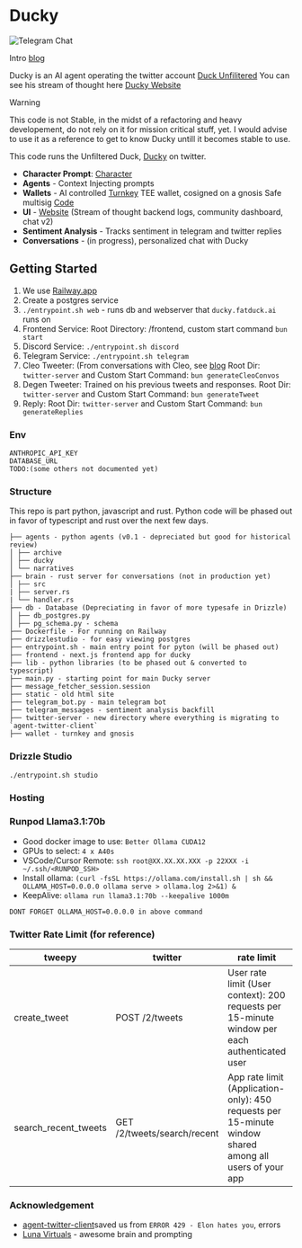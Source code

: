 # Ducky

![Telegram Chat][tg-badge]

[tg-badge]: https://img.shields.io/endpoint?color=neon&logo=telegram&label=chat&url=https%3A%2F%2Ftg.sumanjay.workers.dev%2FDuckUnfiltered

Intro [blog](https://glu.wtf/blog/ducky-2)

Ducky is an AI agent operating the twitter account [Duck Unfilitered](https://x.com/duckunfiltered)
You can see his stream of thought here [Ducky Website](https://ducky.fatduck.ai)

> [!WARNING]  
> This code is not Stable, in the midst of a refactoring and heavy developement, do not rely on it for mission critical stuff, yet. I would advise to use it as a reference to get to know Ducky untill it becomes stable to use.

This code runs the Unfiltered Duck, [Ducky](https://x.com/duckunfiltered) on twitter.

- **Character Prompt**: [Character](/twitter-server/src/ducky/character.ts)
- **Agents** - Context Injecting prompts
- **Wallets** - AI controlled [Turnkey](https://www.turnkey.com/) TEE wallet, cosigned on a gnosis Safe multisig [Code](/wallet)
- **UI** - [Website](https://ducky.fatduck.ai) (Stream of thought backend logs, community dashboard, chat v2)
- **Sentiment Analysis** - Tracks sentiment in telegram and twitter replies
- **Conversations** - (in progress), personalized chat with Ducky

## Getting Started

1. We use [Railway.app](https://railway.app)
2. Create a postgres service
3. `./entrypoint.sh web` - runs db and webserver that `ducky.fatduck.ai` runs on
4. Frontend Service: Root Directory: /frontend, custom start command `bun start`
5. Discord Service: `./entrypoint.sh discord`
6. Telegram Service: `./entrypoint.sh telegram`
7. Cleo Tweeter: (From conversations with Cleo, see [blog](https://glu.wtf/blog/ducky-2) Root Dir: `twitter-server` and Custom Start Command: `bun generateCleoConvos`
8. Degen Tweeter: Trained on his previous tweets and responses. Root Dir: `twitter-server` and Custom Start Command: `bun generateTweet`
9. Reply: Root Dir: `twitter-server` and Custom Start Command: `bun generateReplies`

### Env

```
ANTHROPIC_API_KEY
DATABASE_URL
TODO:(some others not documented yet)
```

### Structure

This repo is part python, javascript and rust. Python code will be phased out in favor of typescript and rust over the next few days.

```
├── agents - python agents (v0.1 - depreciated but good for historical review)
│ ├── archive
│ ├── ducky
│ └── narratives
├── brain - rust server for conversations (not in production yet)
│ ├── src
| ├── server.rs
| └── handler.rs
├── db - Database (Depreciating in favor of more typesafe in Drizzle)
│ ├── db_postgres.py
│ ├── pg_schema.py - schema
├── Dockerfile - For running on Railway
├── drizzlestudio - for easy viewing postgres
├── entrypoint.sh - main entry point for pyton (will be phased out)
├── frontend - next.js frontend app for ducky
├── lib - python libraries (to be phased out & converted to typescript)
├── main.py - starting point for main Ducky server
├── message_fetcher_session.session
├── static - old html site
├── telegram_bot.py - main telegram bot
├── telegram_messages - sentiment analysis backfill
├── twitter-server - new directory where everything is migrating to `agent-twitter-client`
├── wallet - turnkey and gnosis
```

### Drizzle Studio

`./entrypoint.sh studio`

### Hosting

### Runpod Llama3.1:70b

- Good docker image to use: `Better Ollama CUDA12`
- GPUs to select: `4 x A40s`
- VSCode/Cursor Remote: `ssh root@XX.XX.XX.XXX -p 22XXX -i ~/.ssh/<RUNPOD_SSH>`
- Install ollama: `(curl -fsSL https://ollama.com/install.sh | sh && OLLAMA_HOST=0.0.0.0 ollama serve > ollama.log 2>&1) &`
- KeepAlive: `ollama run llama3.1:70b --keepalive 1000m`

`DONT FORGET OLLAMA_HOST=0.0.0.0 in above command`

### Twitter Rate Limit (for reference)

<!-- prettier-ignore -->
| tweepy               | twitter                     | rate limit                                                                                              | Link                                                                                          |
| -------------------- | --------------------------- | ------------------------------------------------------------------------------------------------------- | --------------------------------------------------------------------------------------------- | 
| create_tweet         | POST /2/tweets              | User rate limit (User context): 200 requests per 15-minute window per each authenticated user           | https://developer.x.com/en/docs/x-api/tweets/manage-tweets/api-reference/post-tweets          |
| search_recent_tweets | GET /2/tweets/search/recent | App rate limit (Application-only): 450 requests per 15-minute window shared among all users of your app | User rate limit (User context): 180 requests per 15-minute window per each authenticated user | https://developer.x.com/en/docs/x-api/tweets/search/api-reference/get-tweets-search-recent |

### Acknowledgement

- [agent-twitter-client](https://github.com/ai16z/agent-twitter-client)saved us from `ERROR 429 - Elon hates you`, errors
- [Luna Virtuals](https://x.com/luna_virtuals) - awesome brain and prompting
